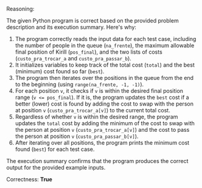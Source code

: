 Reasoning: 

The given Python program is correct based on the provided problem description and its execution summary. Here's why:

1.  The program correctly reads the input data for each test case, including the number of people in the queue (`na_frente`), the maximum allowable final position of Kirill (`pos_final`), and the two lists of costs (`custo_pra_trocar_a` and `custo_pra_passar_b`).
2.  It initializes variables to keep track of the total cost (`total`) and the best (minimum) cost found so far (`best`).
3.  The program then iterates over the positions in the queue from the end to the beginning (using `range(na_frente, -1, -1)`).
4.  For each position `v`, it checks if `v` is within the desired final position range (`v <= pos_final`). If it is, the program updates the `best` cost if a better (lower) cost is found by adding the cost to swap with the person at position `v` (`custo_pra_trocar_a[v]`) to the current total cost.
5.  Regardless of whether `v` is within the desired range, the program updates the `total` cost by adding the minimum of the cost to swap with the person at position `v` (`custo_pra_trocar_a[v]`) and the cost to pass the person at position `v` (`custo_pra_passar_b[v]`).
6.  After iterating over all positions, the program prints the minimum cost found (`best`) for each test case.

The execution summary confirms that the program produces the correct output for the provided example inputs.

Correctness: **True**